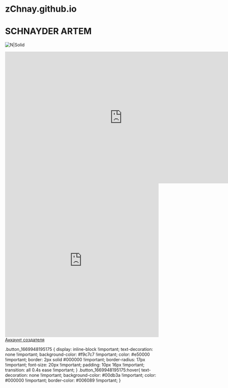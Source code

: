 <link rel="stylesheet" href="./faq/style.css">

# zChnay.github.io
# SCHNAYDER ARTEM 
![N|Solid](https://encrypted-tbn0.gstatic.com/images?q=tbn:ANd9GcS9xYyNi2paBBBDQtbowf_3FQZqZURfEKegengi-MHzAt452Gc3ajq9mfpM8DzT-_UPcOA&usqp=CAU)




<iframe width="768" height="432" src="https://miro.com/app/live-embed/uXjVPCEE9k8=/?moveToViewport=-546,-614,1752,1187&embedId=233720721886" frameborder="0" scrolling="no" allowfullscreen></iframe>


<div style="width: 100%;"><div style="position: relative; padding-bottom: 100.00%; padding-top: 0; height: 0;"><iframe title="Interactive image" frameborder="0" width="1200" height="1200" style="position: absolute; top: 0; left: 0; width: 100%; height: 100%;" src="https://view.genial.ly/6376ee6fd08e4e0018fe7af1" type="text/html" allowscriptaccess="always" allowfullscreen="true" scrolling="yes" allownetworking="all"></iframe> </div> </div>



<a href="https://github.com/zChnay" class="button_1669948195175" target="_blank">
  Аккаунт создателя 
</a> 



.button_1669948195175 {
    display: inline-block !important;
    text-decoration: none !important;
    background-color: #f9c7c7 !important;
    color: #e50000 !important;
    border: 2px solid #000000 !important;
    border-radius: 17px !important;
    font-size: 20px !important;
    padding: 10px 16px !important; 
    transition: all 0.4s ease !important;
}
.button_1669948195175:hover{
    text-decoration: none !important; 
    background-color: #00db3a !important;
    color: #000000 !important;
    border-color: #006089 !important;
}

